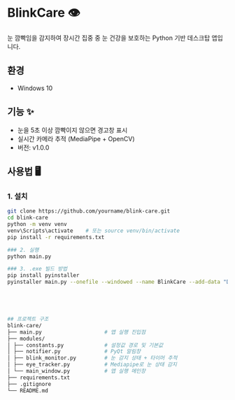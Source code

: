 # BlinkCare 👁️

눈 깜빡임을 감지하여 장시간 집중 중 눈 건강을 보호하는 Python 기반 데스크탑 앱입니다.

## 환경
 - Windows 10

## 기능 ✨
- 눈을 5초 이상 깜빡이지 않으면 경고창 표시
- 실시간 카메라 추적 (MediaPipe + OpenCV)
- 버전: v1.0.0

## 사용법 🖥️

### 1. 설치
```bash
git clone https://github.com/yourname/blink-care.git
cd blink-care
python -m venv venv
venv\Scripts\activate    # 또는 source venv/bin/activate
pip install -r requirements.txt

### 2. 실행
python main.py

### 3. .exe 빌드 방법
pip install pyinstaller
pyinstaller main.py --onefile --windowed --name BlinkCare --add-data "D:\Projects\blink-care\venv\Lib\site-packages\mediapipe"





## 프로젝트 구조
blink-care/
├── main.py                    # 앱 실행 진입점
├── modules/
│ ├── constants.py             # 설정값 경로 및 기본값
│ ├── notifier.py              # PyQt 알림창
│ ├── blink_monitor.py         # 눈 감지 상태 + 타이머 추적
│ ├── eye_tracker.py           # Mediapipe로 눈 상태 감지
│ └── main_window.py           # 앱 실행 메인창
├── requirements.txt
├── .gitignore
└── README.md